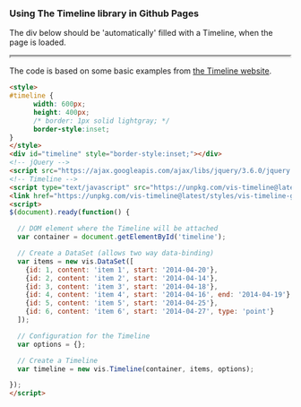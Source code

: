 
<style>
#visualization {
      width: 600px;
      height: 400px;
      /* border: 1px solid lightgray; */
      border-style:inset;
}
</style>

<h3>Using The Timeline library in Github Pages</h3>

<!-- use http://almende.github.io/chap-links-library/timeline.html  
and have a look at the dccd stuff in https://github.com/PaulBoon/dccd-webui/blob/master/src/main/java/nl/knaw/dans/dccd/common/wicket/timeline/Timeline.js 
maybe use https://visjs.github.io/vis-timeline/examples/timeline/other/clustering.html
new and also with clustering, its predecessor!
-->


<p>
The div below should be 'automatically' filled with a Timeline, 
when the page is loaded. <br/>
<div id="timeline" style="border-style:inset;"></div>
</p>
<p>
The code is based on some basic examples from <a href="https://visjs.github.io/vis-timeline/">the Timeline website</a>.
</p>

```html
<style>
#timeline {
      width: 600px;
      height: 400px;
      /* border: 1px solid lightgray; */
      border-style:inset;
}
</style>
<div id="timeline" style="border-style:inset;"></div>
<!-- jQuery -->
<script src="https://ajax.googleapis.com/ajax/libs/jquery/3.6.0/jquery.min.js"></script>
<!-- Timeline -->
<script type="text/javascript" src="https://unpkg.com/vis-timeline@latest/standalone/umd/vis-timeline-graph2d.min.js"></script>
<link href="https://unpkg.com/vis-timeline@latest/styles/vis-timeline-graph2d.min.css" rel="stylesheet" type="text/css" />
<script>
$(document).ready(function() {

  // DOM element where the Timeline will be attached
  var container = document.getElementById('timeline');

  // Create a DataSet (allows two way data-binding)
  var items = new vis.DataSet([
    {id: 1, content: 'item 1', start: '2014-04-20'},
    {id: 2, content: 'item 2', start: '2014-04-14'},
    {id: 3, content: 'item 3', start: '2014-04-18'},
    {id: 4, content: 'item 4', start: '2014-04-16', end: '2014-04-19'},
    {id: 5, content: 'item 5', start: '2014-04-25'},
    {id: 6, content: 'item 6', start: '2014-04-27', type: 'point'}
  ]);

  // Configuration for the Timeline
  var options = {};

  // Create a Timeline
  var timeline = new vis.Timeline(container, items, options);

});
</script>
```

<!-- jQuery -->
<script src="https://ajax.googleapis.com/ajax/libs/jquery/3.6.0/jquery.min.js"></script>
<!-- Timeline -->
<script type="text/javascript" src="https://unpkg.com/vis-timeline@latest/standalone/umd/vis-timeline-graph2d.min.js"></script>
<link href="https://unpkg.com/vis-timeline@latest/styles/vis-timeline-graph2d.min.css" rel="stylesheet" type="text/css" />
<script>
$(document).ready(function() {

  // DOM element where the Timeline will be attached
  var container = document.getElementById('timeline');

  // Create a DataSet (allows two way data-binding)
  var items = new vis.DataSet([
    {id: 1, content: 'item 1', start: '2014-04-20'},
    {id: 2, content: 'item 2', start: '2014-04-14'},
    {id: 3, content: 'item 3', start: '2014-04-18'},
    {id: 4, content: 'item 4', start: '2014-04-16', end: '2014-04-19'},
    {id: 5, content: 'item 5', start: '2014-04-25'},
    {id: 6, content: 'item 6', start: '2014-04-27', type: 'point'}
  ]);

  // Configuration for the Timeline
  var options = {};

  // Create a Timeline
  var timeline = new vis.Timeline(container, items, options);

});
</script>

<!-- would be nice to get time ranges from another service, 
     but all I can find are having an API with a key, makes them server side only -->
<!-- TODO use timespans from searching the DANS DCCD archives -->
